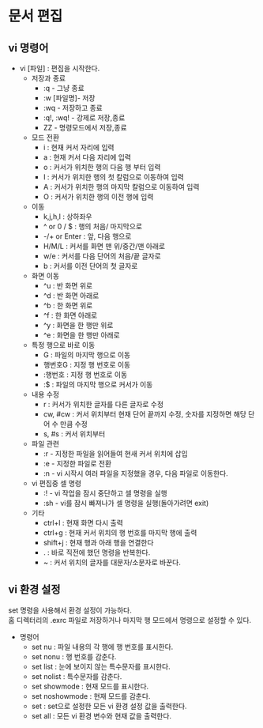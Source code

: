 # 문서 편집  

## vi 명령어
- vi [파일] : 편집을 시작한다.
    - 저장과 종료
        - :q - 그냥 종료
        - :w [파일명]- 저장
        - :wq - 저장하고 종료
        - :q!, :wq! - 강제로 저장,종료
        - ZZ - 명령모드에서 저장,종료
    - 모드 전환
        - i : 현재 커서 자리에 입력
        - a : 현재 커서 다음 자리에 입력
        - o : 커서가 위치한 행의 다음 행 부터 입력
        - I : 커서가 위치한 행의 첫 칼럼으로 이동하여 입력
        - A : 커서가 위치한 행의 마지막 칼럼으로 이동하여 입력
        - O : 커서가 위치한 행의 이전 행에 입력
    - 이동
        - k,j,h,l : 상하좌우
        - ^ or 0 / $ : 행의 처음/ 마지막으로
        - -/+ or Enter : 앞, 다음 행으로
        - H/M/L : 커서를 화면 맨 위/중간/맨 아래로
        - w/e : 커서를 다음 단어의 처음/끝 글자로
        - b : 커서를 이전 단어의 첫 글자로
    - 화면 이동
        - ^u : 반 화면 위로
        - ^d : 반 화면 아래로
        - ^b : 한 화면 위로
        - ^f : 한 화면 아래로
        - ^y : 화면을 한 행만 위로
        - ^e : 화면을 한 행만 아래로
    - 특정 행으로 바로 이동
        - G : 파일의 마지막 행으로 이동
        - 행번호G : 지정 행 번호로 이동
        - :행번호 : 지정 행 번호로 이동
        - :$ : 파일의 마지막 행으로 커서가 이동
    - 내용 수정
        - r : 커서가 위치한 글자를 다른 글자로 수정
        - cw, #cw : 커서 위치부터 현재 단어 끝까지 수정, 숫자를 지정하면 해당 단어 수 만큼 수정
        - s, #s : 커서 위치부터
    - 파일 관련
        - :r - 지정한 파일을 읽어들여 현새 커서 위치에 삽입
        - :e - 지정한 파일로 전환
        - :n - vi 시작시 여러 파일을 지정했을 경우, 다음 파일로 이동한다.
    - vi 편집중 셀 명령
        - :! - vi 작업을 잠시 중단하고 셀 명령을 실행
        - :sh - vi를 잠시 빠져나가 셀 명령을 실행(돌아가려면 exit)
    - 기타
        - ctrl+l : 현재 화면 다시 출력
        - ctrl+g : 현재 커서 위치의 행 번호를 마지막 행에 출력
        - shift+j : 현재 행과 아래 행을 연결한다
        - . : 바로 직전에 했던 명령을 반복한다.
        - ~ : 커서 위치의 글자를 대문자/소문자로 바꾼다.

## vi 환경 설정  
set 명령을 사용해서 환경 설정이 가능하다.  
홈 디렉터리의 .exrc 파일로 저장하거나 마지막 행 모드에서 명령으로 설정할 수 있다.  
- 명령어  
    - set nu : 파일 내용의 각 행에 행 번호를 표시한다.
    - set nonu : 행 번호를 감춘다.
    - set list : 눈에 보이지 않는 특수문자를 표시한다.
    - set nolist : 특수문자를 감춘다.
    - set showmode : 현재 모드를 표시한다.
    - set noshowmode : 현재 모드를 감춘다.
    - set : set으로 설정한 모든 vi 환경 설정 값을 출력한다.
    - set all : 모든 vi 환경 변수와 현재 값을 출력한다.
    